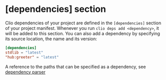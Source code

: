 # [dependencies] section

Clio dependencies of your project are defined in the `[dependencies]` section of your project manifest. Whenever you run `clio deps add <dependency>`, it will be added to this section. You can also add a dependency by specifying its source location, the name and its version:

```toml
[dependencies]
stdlib = "latest"
"hub:greeter" = "latest"
```

A reference to the paths that can be specified as a dependency, see [dependency parser](../../dev/dependency_parser/README.md)
